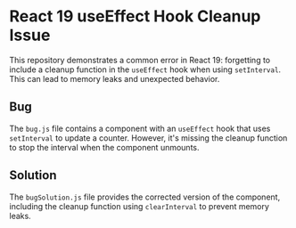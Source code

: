 # React 19 useEffect Hook Cleanup Issue

This repository demonstrates a common error in React 19: forgetting to include a cleanup function in the `useEffect` hook when using `setInterval`.  This can lead to memory leaks and unexpected behavior.

## Bug
The `bug.js` file contains a component with an `useEffect` hook that uses `setInterval` to update a counter.  However, it's missing the cleanup function to stop the interval when the component unmounts.

## Solution
The `bugSolution.js` file provides the corrected version of the component, including the cleanup function using `clearInterval` to prevent memory leaks.